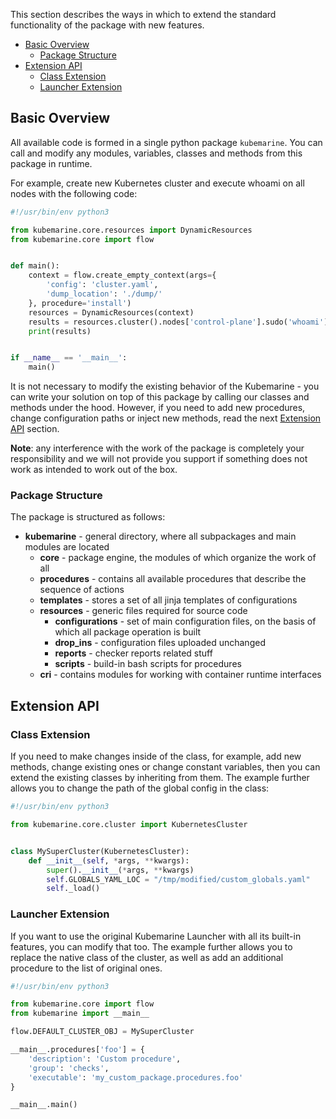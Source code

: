 This section describes the ways in which to extend the standard functionality of the package with new features.

- [Basic Overview](#basic-overview)
  - [Package Structure](#package-structure)
- [Extension API](#extension-api)
  - [Class Extension](#class-extension)
  - [Launcher Extension](#launcher-extension)

## Basic Overview

All available code is formed in a single python package `kubemarine`. You can call and modify any modules, variables,
classes and methods from this package in runtime. 

For example, create new Kubernetes cluster and execute whoami on all nodes with the following code:

```python
#!/usr/bin/env python3

from kubemarine.core.resources import DynamicResources
from kubemarine.core import flow


def main():
    context = flow.create_empty_context(args={
        'config': 'cluster.yaml',
        'dump_location': './dump/'
    }, procedure='install')
    resources = DynamicResources(context)
    results = resources.cluster().nodes['control-plane'].sudo('whoami')
    print(results)


if __name__ == '__main__':
    main()
```

It is not necessary to modify the existing behavior of the Kubemarine - you can write your solution on top of this
package by calling our classes and methods under the hood. However, if you need to add new procedures, change
configuration paths or inject new methods, read the next [Extension API](#extension-api) section.

**Note**: any interference with the work of the package is completely your responsibility and we will not provide you
support if something does not work as intended to work out of the box.

### Package Structure

The package is structured as follows:

- **kubemarine** - general directory, where all subpackages and main modules are located
  - **core** - package engine, the modules of which organize the work of all
  - **procedures** - contains all available procedures that describe the sequence of actions
  - **templates** - stores a set of all jinja templates of configurations
  - **resources** - generic files required for source code
    - **configurations** - set of main configuration files, on the basis of which all package operation is built
    - **drop_ins** - configuration files uploaded unchanged
    - **reports** - checker reports related stuff
    - **scripts** - build-in bash scripts for procedures
  - **cri** - contains modules for working with container runtime interfaces

## Extension API

### Class Extension

If you need to make changes inside of the class, for example, add new methods, change existing ones or change constant
variables, then you can extend the existing classes by inheriting from them. The example further allows you to change
the path of the global config in the class:

```python
#!/usr/bin/env python3

from kubemarine.core.cluster import KubernetesCluster


class MySuperCluster(KubernetesCluster):
    def __init__(self, *args, **kwargs):
        super().__init__(*args, **kwargs)
        self.GLOBALS_YAML_LOC = "/tmp/modified/custom_globals.yaml"
        self._load()
```


### Launcher Extension

If you want to use the original Kubemarine Launcher with all its built-in features, you can modify that too. The example
further allows you to replace the native class of the cluster, as well as add an additional procedure to the list of
original ones.

```python
#!/usr/bin/env python3

from kubemarine.core import flow
from kubemarine import __main__

flow.DEFAULT_CLUSTER_OBJ = MySuperCluster

__main__.procedures['foo'] = {
    'description': 'Custom procedure',
    'group': 'checks',
    'executable': 'my_custom_package.procedures.foo'
}

__main__.main()
```
